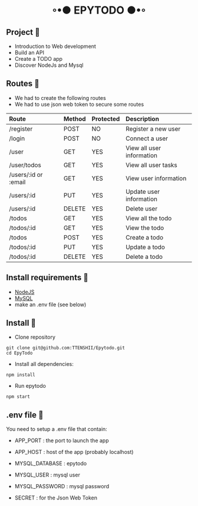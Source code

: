 <h1 align="center">◦•● EPYTODO ●•◦</h1>

## Project :bookmark_tabs:

- Introduction to Web development
- Build an API
- Create a TODO app
- Discover NodeJs and Mysql

## Routes :city_sunset:

- We had to create the following routes
- We had to use json web token to secure some routes

|Route              |Method|Protected|Description|
|:------------------|:-----|:--------|:----------|
|/register          |POST  |NO       |Register a new user|
|/login             |POST  |NO       |Connect a user|
|/user              |GET   |YES      |View all user information|
|/user/todos        |GET   |YES      |View all user tasks|
|/users/:id or :email|GET   |YES      |View user information|
|/users/:id          |PUT   |YES      |Update user information|
|/users/:id          |DELETE|YES      |Delete user|
|/todos              |GET   |YES      |View all the todo|
|/todos/:id          |GET   |YES      |View the todo|
|/todos              |POST  |YES      |Create a todo|
|/todos/:id          |PUT   |YES      |Update a todo|
|/todos/:id          |DELETE|YES      |Delete a todo|

## Install requirements :flower_playing_cards:
- [NodeJS](https://nodejs.org/en/download/)
- [MySQL](https://www.mysql.com/fr/downloads/)
- make an .env file (see below)

## Install :flags:

- Clone repository
```
git clone git@github.com:TTENSHII/Epytodo.git
cd EpyTodo
```

- Install all dependencies:
```
npm install
```

- Run epytodo
```
npm start
```

## .env file :wrench:

You need to setup a .env file that contain:

- APP_PORT : the port to launch the app
- APP_HOST : host of the app (probably localhost)

- MYSQL_DATABASE : epytodo
- MYSQL_USER : mysql user
- MYSQL_PASSWORD : mysql password
- SECRET : for the Json Web Token
